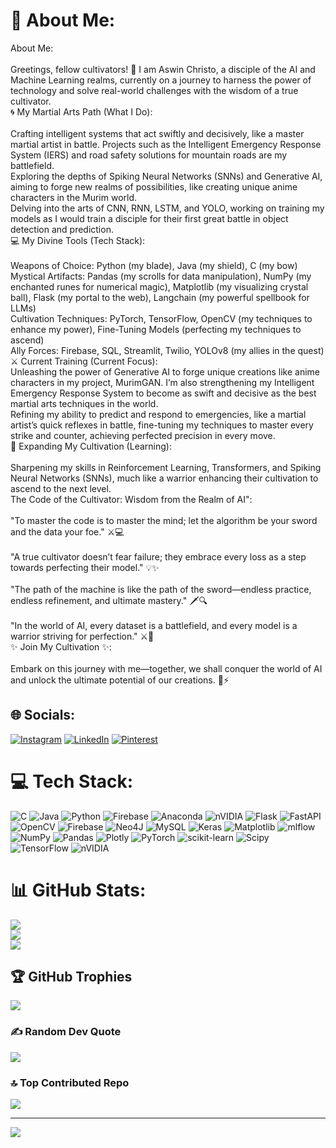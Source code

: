# 💫 About Me:
About Me:<br><br>Greetings, fellow cultivators! 👋 I am Aswin Christo, a disciple of the AI and Machine Learning realms, currently on a journey to harness the power of technology and solve real-world challenges with the wisdom of a true cultivator.<br>🌀 My Martial Arts Path (What I Do):<br><br>Crafting intelligent systems that act swiftly and decisively, like a master martial artist in battle. Projects such as the Intelligent Emergency Response System (IERS) and road safety solutions for mountain roads are my battlefield.<br>Exploring the depths of Spiking Neural Networks (SNNs) and Generative AI, aiming to forge new realms of possibilities, like creating unique anime characters in the Murim world.<br>Delving into the arts of CNN, RNN, LSTM, and YOLO, working on training my models as I would train a disciple for their first great battle in object detection and prediction.<br>💻 My Divine Tools (Tech Stack):<br><br>Weapons of Choice: Python (my blade), Java (my shield), C (my bow)<br>Mystical Artifacts: Pandas (my scrolls for data manipulation), NumPy (my enchanted runes for numerical magic), Matplotlib (my visualizing crystal ball), Flask (my portal to the web), Langchain (my powerful spellbook for LLMs)<br>Cultivation Techniques: PyTorch, TensorFlow, OpenCV (my techniques to enhance my power), Fine-Tuning Models (perfecting my techniques to ascend)<br>Ally Forces: Firebase, SQL, Streamlit, Twilio, YOLOv8 (my allies in the quest)<br>⚔️ Current Training (Current Focus):<br>Unleashing the power of Generative AI to forge unique creations like anime characters in my project, MurimGAN. I’m also strengthening my Intelligent Emergency Response System to become as swift and decisive as the best martial arts techniques in the world.<br>Refining my ability to predict and respond to emergencies, like a martial artist’s quick reflexes in battle, fine-tuning my techniques to master every strike and counter, achieving perfected precision in every move.<br>🌱 Expanding My Cultivation (Learning):<br><br>Sharpening my skills in Reinforcement Learning, Transformers, and Spiking Neural Networks (SNNs), much like a warrior enhancing their cultivation to ascend to the next level.<br>The Code of the Cultivator: Wisdom from the Realm of AI":<br><br>"To master the code is to master the mind; let the algorithm be your sword and the data your foe." ⚔️💻<br><br>"A true cultivator doesn’t fear failure; they embrace every loss as a step towards perfecting their model." 💡✨<br><br>"The path of the machine is like the path of the sword—endless practice, endless refinement, and ultimate mastery." 🗡️🔍<br><br>"In the world of AI, every dataset is a battlefield, and every model is a warrior striving for perfection." ⚔️💾<br>✨ Join My Cultivation ✨:<br><br>Embark on this journey with me—together, we shall conquer the world of AI and unlock the ultimate potential of our creations. 🌱⚡


## 🌐 Socials:
[![Instagram](https://img.shields.io/badge/Instagram-%23E4405F.svg?logo=Instagram&logoColor=white)](https://instagram.com/christo_03_) [![LinkedIn](https://img.shields.io/badge/LinkedIn-%230077B5.svg?logo=linkedin&logoColor=white)](https://linkedin.com/in/www.linkedin.com/in/aswin-christo-2525a32b7) [![Pinterest](https://img.shields.io/badge/Pinterest-%23E60023.svg?logo=Pinterest&logoColor=white)](https://pinterest.com/https://in.pinterest.com/aswinchristo17/) 

# 💻 Tech Stack:
![C](https://img.shields.io/badge/c-%2300599C.svg?style=flat&logo=c&logoColor=white) ![Java](https://img.shields.io/badge/java-%23ED8B00.svg?style=flat&logo=openjdk&logoColor=white) ![Python](https://img.shields.io/badge/python-3670A0?style=flat&logo=python&logoColor=ffdd54) ![Firebase](https://img.shields.io/badge/firebase-%23039BE5.svg?style=flat&logo=firebase) ![Anaconda](https://img.shields.io/badge/Anaconda-%2344A833.svg?style=flat&logo=anaconda&logoColor=white) ![nVIDIA](https://img.shields.io/badge/cuda-000000.svg?style=flat&logo=nVIDIA&logoColor=green) ![Flask](https://img.shields.io/badge/flask-%23000.svg?style=flat&logo=flask&logoColor=white) ![FastAPI](https://img.shields.io/badge/FastAPI-005571?style=flat&logo=fastapi) ![OpenCV](https://img.shields.io/badge/opencv-%23white.svg?style=flat&logo=opencv&logoColor=white) ![Firebase](https://img.shields.io/badge/firebase-a08021?style=flat&logo=firebase&logoColor=ffcd34) ![Neo4J](https://img.shields.io/badge/Neo4j-008CC1?style=flat&logo=neo4j&logoColor=white) ![MySQL](https://img.shields.io/badge/mysql-4479A1.svg?style=flat&logo=mysql&logoColor=white) ![Keras](https://img.shields.io/badge/Keras-%23D00000.svg?style=flat&logo=Keras&logoColor=white) ![Matplotlib](https://img.shields.io/badge/Matplotlib-%23ffffff.svg?style=flat&logo=Matplotlib&logoColor=black) ![mlflow](https://img.shields.io/badge/mlflow-%23d9ead3.svg?style=flat&logo=numpy&logoColor=blue) ![NumPy](https://img.shields.io/badge/numpy-%23013243.svg?style=flat&logo=numpy&logoColor=white) ![Pandas](https://img.shields.io/badge/pandas-%23150458.svg?style=flat&logo=pandas&logoColor=white) ![Plotly](https://img.shields.io/badge/Plotly-%233F4F75.svg?style=flat&logo=plotly&logoColor=white) ![PyTorch](https://img.shields.io/badge/PyTorch-%23EE4C2C.svg?style=flat&logo=PyTorch&logoColor=white) ![scikit-learn](https://img.shields.io/badge/scikit--learn-%23F7931E.svg?style=flat&logo=scikit-learn&logoColor=white) ![Scipy](https://img.shields.io/badge/SciPy-%230C55A5.svg?style=flat&logo=scipy&logoColor=%white) ![TensorFlow](https://img.shields.io/badge/TensorFlow-%23FF6F00.svg?style=flat&logo=TensorFlow&logoColor=white) ![nVIDIA](https://img.shields.io/badge/nVIDIA-%2376B900.svg?style=flat&logo=nVIDIA&logoColor=white)
# 📊 GitHub Stats:
![](https://github-readme-stats.vercel.app/api?username=AswinChristo17&theme=tokyonight&hide_border=false&include_all_commits=false&count_private=false)<br/>
![](https://github-readme-streak-stats.herokuapp.com/?user=AswinChristo17&theme=tokyonight&hide_border=false)<br/>
![](https://github-readme-stats.vercel.app/api/top-langs/?username=AswinChristo17&theme=tokyonight&hide_border=false&include_all_commits=false&count_private=false&layout=compact)

## 🏆 GitHub Trophies
![](https://github-profile-trophy.vercel.app/?username=AswinChristo17&theme=tokyonight&no-frame=false&no-bg=true&margin-w=4)

### ✍️ Random Dev Quote
![](https://quotes-github-readme.vercel.app/api?type=horizontal&theme=tokyonight)

### 🔝 Top Contributed Repo
![](https://github-contributor-stats.vercel.app/api?username=AswinChristo17&limit=5&theme=tokyonight&combine_all_yearly_contributions=true)

---
[![](https://visitcount.itsvg.in/api?id=AswinChristo17&icon=0&color=0)](https://visitcount.itsvg.in)

<!-- Proudly created with GPRM ( https://gprm.itsvg.in ) -->
